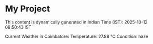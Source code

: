 # My Project

This content is dynamically generated in Indian Time (IST): 2025-10-12 09:50:43 IST


Current Weather in Coimbatore:
Temperature: 27.88 °C
Condition: haze
